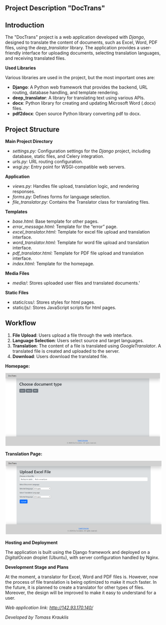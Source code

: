 ## **Project Description "DocTrans"**

## **Introduction**

The "DocTrans" project is a web application developed with *Django*, designed to translate the content of documents, such as Excel, Word, PDF files, using the *deep\_translator* library. The application provides a user-friendly interface for uploading documents, selecting translation languages, and receiving translated files.

**Used Libraries**

Various libraries are used in the project, but the most important ones are:

- **Django**: A Python web framework that provides the backend, URL routing, database handling, and template rendering.
- **deep\_translator**: A library for translating text using various APIs.
- **docx**: Python library for creating and updating Microsoft Word (.docx) files.
- **pdf2docx**: Open source Python library converting pdf to docx.

## **Project Structure**
**Main Project Directory**
- *settings.py:* Configuration settings for the *Django* project, including database, static files, and Celery integration.
- *urls.py:* URL routing configuration.
- *wsgi.py:* Entry point for WSGI-compatible web servers.

**Application**
- *views.py:* Handles file upload, translation logic, and rendering responses.
- *forms.py:* Defines forms for language selection.
- *file\_translator.py:* Contains the Translator class for translating files.

**Templates**
- *base.html:* Base template for other pages.
- *error\_message.html:* Template for the “error” page.
- *excel\_translator.html:* Template for excel file upload and translation interface.
- *word\_translator.html:* Template for word file upload and translation interface.
- *pdf\_translator.html:* Template for PDF file upload and translation interface.
- *index.html:* Template for the homepage.

**Media Files**

- *media/:* Stores uploaded user files and translated documents.’

**Static Files**

- static/css/: Stores styles for html pages.
- static/js/: Stores JavaScript scripts for html pages.

## **Workflow**

1. **File Upload**: Users upload a file through the web interface.
1. **Language Selection**: Users select source and target languages.
1. **Translation**: The content of a file is translated using *GoogleTranslator*. A translated file is created and uploaded to the server.
1. **Download**: Users download the translated file.

**Homepage:**

![](doc-trans-1.png)

**Translation Page:**

![](doc-trans-2.png)

**Hosting and Deployment**

The application is built using the Django framework and deployed on a *DigitalOcean* droplet (Ubuntu), with server configuration handled by Nginx.

**Development Stage and Plans**

At the moment, a translator for Excel, Word and PDF files is. However, now the process of file translation is being optimized to make it much faster. In the future, it is planned to create a translator for other types of files. Moreover, the design will be improved to make it easy to understand for a user. 



*Web application link: <http://142.93.170.140/>* 

*Developed by Tomass Krauklis*
